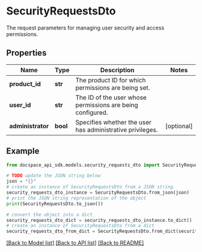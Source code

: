 # SecurityRequestsDto
The request parameters for managing user security and access permissions.

## Properties

Name | Type | Description | Notes
------------ | ------------- | ------------- | -------------
**product_id** | **str** | The product ID for which permissions are being set. | 
**user_id** | **str** | The ID of the user whose permissions are being configured. | 
**administrator** | **bool** | Specifies whether the user has administrative privileges. | [optional] 

## Example

```python
from docspace_api_sdk.models.security_requests_dto import SecurityRequestsDto

# TODO update the JSON string below
json = "{}"
# create an instance of SecurityRequestsDto from a JSON string
security_requests_dto_instance = SecurityRequestsDto.from_json(json)
# print the JSON string representation of the object
print(SecurityRequestsDto.to_json())

# convert the object into a dict
security_requests_dto_dict = security_requests_dto_instance.to_dict()
# create an instance of SecurityRequestsDto from a dict
security_requests_dto_from_dict = SecurityRequestsDto.from_dict(security_requests_dto_dict)
```
[[Back to Model list]](../README.md#documentation-for-models) [[Back to API list]](../README.md#documentation-for-api-endpoints) [[Back to README]](../README.md)


